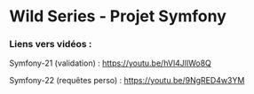 # Wild Series - Projet Symfony

### Liens vers vidéos :

Symfony-21 (validation) : https://youtu.be/hVl4JlIWo8Q

Symfony-22 (requêtes perso) : https://youtu.be/9NgRED4w3YM
